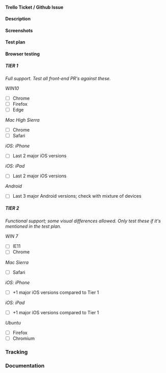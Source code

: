 #### Trello Ticket / Github Issue

#### Description

#### Screenshots

#### Test plan

#### Browser testing

##### TIER 1

_Full support. Test all front-end PR's against these._

_WIN10_

- [ ] Chrome
- [ ] Firefox
- [ ] Edge

_Mac High Sierra_

- [ ] Chrome
- [ ] Safari

_iOS: iPhone_

- [ ] Last 2 major iOS versions

_iOS: iPad_

- [ ] Last 2 major iOS versions

_Android_

- [ ] Last 3 major Android versions; check with mixture of devices

##### TIER 2

_Functional support; some visual differences allowed. Only test these if it's mentioned in the test plan._

_WIN 7_

- [ ] IE11
- [ ] Chrome

_Mac Sierra_

- [ ] Safari

_iOS: iPhone_

- [ ] +1 major iOS versions compared to Tier 1

_iOS: iPad_

- [ ] +1 major iOS versions compared to Tier 1

_Ubuntu_

- [ ] Firefox
- [ ] Chromium

### Tracking

### Documentation

